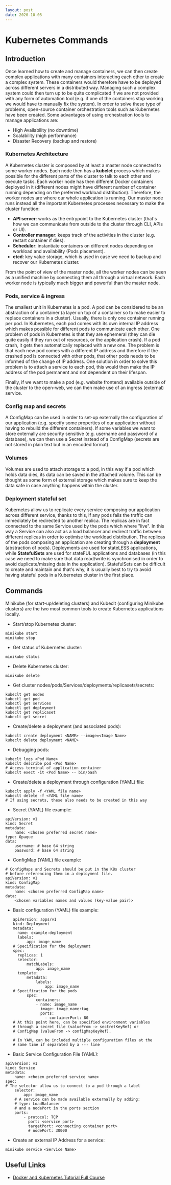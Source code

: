 ```yaml
---
layout: post
date: 2020-10-05
---
```


# Kubernetes Commands

## Introduction

Once learned how to create and manage containers, we can then create complex applications with many containers interacting each other to create a complex system. These containers would therefore have to be deployed across different servers in a distributed way. Managing such a complex system could then turn up to be quite complicated if we are not provided with any form of automation tool (e.g. if one of the containers stop working we would have to manually fix the system). In order to solve these type of problems, open-source container orchestration tools such as Kubernetes have been created.
Some advantages of using orchestration tools to manage applications are:
- High Availability (no downtime)
- Scalability (high performance)
- Disaster Recovery (backup and restore)


### Kubernetes Architecture
A Kubernetes cluster is composed by at least a master node connected to some worker nodes. Each node then has a **kubelet** process which makes possible for the different parts of the cluster to talk to each other and execute tasks. Each worker node has then different Docker containers deployed in it (different nodes might have different number of container running depending on the preferred workload distribution). Therefore, the worker nodes are where our whole application is running. Our master node runs instead all the important Kubernetes processes necessary to make the cluster function:
- **API server**: works as the entrypoint to the Kubernetes cluster (that's how we can communicate from outside to the cluster through CLI, APIs or UI).
- **Controller manager**: keeps track of the activities in the cluster (e.g. restart container if dies).
- **Scheduler**: instantiate containers on different nodes depending on workload and availability (Pods placement).
- **etcd**: key value storage, which is used in case we need to backup and recover our Kubernetes cluster.

From the point of view of the master node, all the worker nodes can be seen as a unified machine by connecting them all through a virtual network. Each worker node is typically much bigger and powerful than the master node.

### Pods, service & ingress
The smallest unit in Kubernetes is a pod. A pod can be considered to be an abstraction of a container (a layer on top of a container so to make easier to replace containers in a cluster). Usually, there is only one container running per pod. In Kubernetes, each pod comes with its own internal IP address which makes possible for different pods to communicate each other. One problem of pods in Kubernetes is that they are ephemeral (they can die quite easily if they run out of resources, or the application crash). If a pod crash, it gets then automatically replaced with a new one. The problem is that each new pod comes with a different IP address and therefore if the crashed pod is connected with other pods, that other pods needs to be informed of the change of IP address. One solution in order to solve this problem is to attach a service to each pod, this would then make the IP address of the pod permanent and not dependent on their lifespan.

Finally, if we want to make a pod (e.g. website frontend) available outside of the cluster to the open-web, we can then make use of an ingress (external) service.

### Config map and secrets
A ConfigMap can be used in order to set-up externally the configuration of our application (e.g. specify some properties of our application without having to rebuild the different containers). If some variables we want to store externally are security sensitive (e.g. username and password of a database), we can then use a Secret instead of a ConfigMap (secrets are not stored in plain text but in an encoded format).

### Volumes
Volumes are used to attach storage to a pod, in this way if a pod which holds data dies, its data can be saved in the attached volume. This can be thought as some form of external storage which makes sure to keep the data safe in case anything happens within the cluster.

### Deployment stateful set
Kubernetes allow us to replicate every service composing our application across different service, thanks to this, if any pods fails the traffic can immediately be redirected to another replica. The replicas are in fact connected to the same Service used by the pods which where "live". In this way a Service can also act as a load balancer and redirect traffic between different replicas in order to optimise the workload distribution. The replicas of the pods composing an application are creating through a **deployment** (abstraction of pods). Deployments are used for stateLESS applications, while **StatefulSets** are used for stateFUL applications and databases (in this case we need to make sure that data read/write is synchronised in order to avoid duplicate/missing data in the application). StatefulSets can be difficult to create and maintain and that's why, it is usually best to try to avoid having stateful pods in a Kubernetes cluster in the first place.

## Commands

Minikube (for start-up/deleting clusters) and Kubeclt (configuring Minikube clusters) are the two most common tools to create Kubernetes applications locally.

- Start/stop Kubernetes cluster:
```
minikube start
minikube stop
```

- Get status of Kubernetes cluster:
```
minikube status
```

- Delete Kubernetes cluster:
```
minikube delete
```

- Get cluster nodes/pods/Services/deployments/replicasets/secrets:
```
kubeclt get nodes
kubectl get pod
kubectl get services
kubectl get deployment
kubeclt get replicaset
kubeclt get secret
```

- Create/delete a deployment (and associated pods):
```
kubeclt create deployment <NAME> --image=<Image Name>
kubeclt delete deployment <NAME>
```

- Debugging pods:
```
kubeclt logs <Pod Name>
kubeclt describe pod <Pod Name>
# Access terminal of application container
kubeclt exect -it <Pod Name> -- bin/bash
```

- Create/delete a deployment through configuration (YAML) file:
```
kubeclt apply -f <YAML file name>
kubeclt delete -f <YAML file name>
# If using secrets, these also needs to be created in this way
```

- Secret (YAML) file example:
```
apiVersion: v1
kind: Secret
metadata:
    name: <chosen preferred secret name>
type: Opaque
data:
    username: # base 64 string
    password: # base 64 string
```

- ConfigMap (YAML) file example:
```
# ConfigMaps and Secrets should be put in the K8s cluster
# before referencing them in a deployment file.
apiVersion: v1
kind: ConfigMap
metadata:
    name: <chosen preferred ConfigMap name>
data:
    <chosen variables names and values (key-value pair)>
```

- Basic configuration (YAML) file example:
    ```
  apiVersion: apps/v1
  kind: Deployment
  metadata:
      name: example-deployment
      labels:
          app: image_name
  # Specification for the deployment
  spec:
      replicas: 1
      selector:
          matchLabels:
              app: image_name
      template:
          metadata:
              labels:
                  app: image_name
  # Specification for the pods
          spec:
              containers:
              - name: image_name
                image: image_name:tag
                ports:
                  - containerPort: 80
  # At this point here, can be specified environment variables
  # through a secret file (valueFrom -> sectretKeyRef) or
  # ConfigMap (valueFrom -> configMapKeyRef).

  # In YAML can be included multiple configuration files at the
  # same time if separated by a --- line
    ```

- Basic Service Configuration File (YAML):
```
apiVersion: v1
kind: Service
metadata:
    name: <chosen preferred service name>
spec:
# The selector allow us to connect to a pod through a label
    selector:
        app: image_name
    # A service can be made available externally by adding:
    # type: LoadBalancer
    # and a nodePort in the ports section
    ports:
        - protocol: TCP
          port: <service port>
          targetPort: <connecting container port>
          # nodePort: 30000
```

- Create an external IP Address for a service:
```
minikube service <Service Name>
```

## Useful Links
- [Docker and Kubernetes Tutorial Full Course](https://www.youtube.com/watch?v=bhBSlnQcq2k&list=WL&index=1&t=37s)
